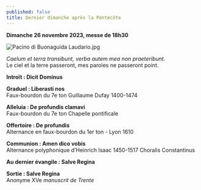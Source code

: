 ```yaml
---
published: false
title: Dernier dimanche après la Pentecôte
---
```

**Dimanche 26 novembre 2023, messe de 18h30**

![Pacino di Buonaguida Laudario.jpg]({{site.baseurl}}/images/Pacino%20di%20Buonaguida%20Laudario.jpg)

*Caelum et terra transibunt, verba autem mea non praeteribunt.*  
Le ciel et la terre passeront, mes paroles ne passeront point.

**Introït : Dicit Dominus**

**Graduel : Liberasti nos**  
Faux-bourdon du 7e ton Guillaume Dufay 1400-1474

**Alleluia : De profundis clamavi**  
Faux-bourdon du 7e ton Chapelle pontificale

**Offertoire : De profundis**  
Alternance en faux-bourdon du 1er ton - Lyon 1610

**Communion : Amen dico vobis**  
Alternance polyphonique d’Heinrich Isaac 1450-1517 Choralis Constantinus

**Au dernier évangile : Salve Regina**  

**Sortie : Salve Regina**  
Anonyme XVe *manuscrit de Trente*